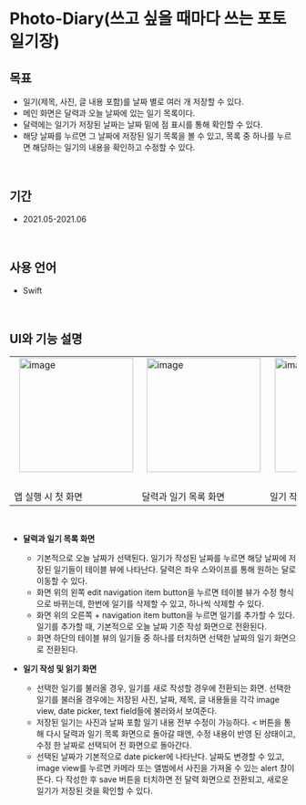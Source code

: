 # Photo-Diary(쓰고 싶을 때마다 쓰는 포토 일기장)

## 목표

* 일기(제목, 사진, 글 내용 포함)를 날짜 별로 여러 개 저장할 수 있다.
* 메인 화면은 달력과 오늘 날짜에 있는 일기 목록이다.
* 달력에는 일기가 저장된 날짜는 날짜 밑에 점 표시를 통해 확인할 수 있다.
* 해당 날짜를 누르면 그 날짜에 저장된 일기 목록을 볼 수 있고, 목록 중 하나를 누르면 해당하는 일기의 내용을 확인하고 수정할 수 있다.
<br>

## 기간

* 2021.05-2021.06
<br>

## 사용 언어

* Swift
<br>

## UI와 기능 설명
<table><tr>
<td>&nbsp;&nbsp;<img width="200" alt="image" src="https://user-images.githubusercontent.com/58569346/169357656-b856ea20-a42a-4839-b07a-22106754d1de.png">&nbsp;&nbsp;</td>
<td>&nbsp;&nbsp;<img width="200" alt="image" src="https://user-images.githubusercontent.com/58569346/169357724-60e25aa3-8b43-4193-835d-f5f18418c43b.png">&nbsp;&nbsp;</td>
<td>&nbsp;&nbsp;<img width="200" alt="image" src="https://user-images.githubusercontent.com/58569346/169357740-9a62bd04-35a6-47d7-8932-b79eaa7b4b31.png">&nbsp;&nbsp;</td>
</tr>
<tr>
<td>앱 실행 시 첫 화면</td><td>달력과 일기 목록 화면</td><td>일기 작성 및 읽기 화면</td>
</tr></table><br>


- **달력과 일기 목록 화면**
    - 기본적으로 오늘 날짜가 선택된다. 일기가 작성된 날짜를 누르면 해당 날짜에 저장된 일기들이 테이블 뷰에 나타난다. 달력은 좌우 스와이프를 통해 원하는 달로 이동할 수 있다.
    - 화면 위의 왼쪽 edit navigation item button을 누르면 테이블 뷰가 수정 형식으로 바뀌는데, 한번에 일기를 삭제할 수 있고, 하나씩 삭제할 수 있다.
    - 화면 위의 오른쪽 + navigation item button을 누르면 일기를 추가할 수 있다. 일기를 추가할 때, 기본적으로 오늘 날짜 기준 작성 화면으로 전환된다.
    - 화면 하단의 테이블 뷰의 일기들 중 하나를 터치하면 선택한 날짜의 일기 화면으로 전환된다.

- **일기 작성 및 읽기 화면**
    - 선택한 일기를 불러올 경우, 일기를 새로 작성할 경우에 전환되는 화면. 선택한 일기를 불러올 경우에는 저장된 사진, 날짜, 제목, 글 내용들을 각각 image view, date picker, text field들에 불러와서 보여준다.
    - 저장된 일기는 사진과 날짜 포함 일기 내용 전부 수정이 가능하다. < 버튼을 통해 다시 달력과 일기 목록 화면으로  돌아갈 때엔, 수정 내용이 반영 된 상태이고, 수정 한 날짜로 선택되어 전 화면으로 돌아간다.
    - 선택된 날짜가 기본적으로 date picker에 나타난다. 날짜도 변경할 수 있고, image view를 누르면 카메라 또는 앨범에서 사진을 가져올 수 있는 alert 창이 뜬다. 다 작성한 후 save 버튼을 터치하면 전 달력 화면으로 전환되고, 새로운 일기가 저장된 것을 확인할 수 있다.
